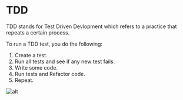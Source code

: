 # TDD

TDD stands for Test Driven Devlopment which refers to a practice that repeats a certain process.

To run a TDD test, you do the following:

1. Create a test.
2. Run all tests and see if any new test fails.
3. Write some code.
4. Run tests and Refactor code.
5. Repeat.

![alt](http://www.agiledata.org/images/tddSteps.jpg)
